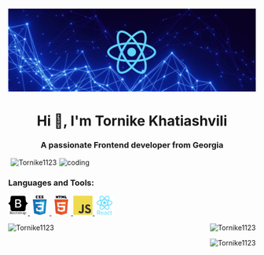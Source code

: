 
![logo](https://github.com/Tornike1123/Tornike1123/blob/main/react.png)

<h1 align="center">Hi 👋, I'm Tornike Khatiashvili</h1>
<h3 align="center">A passionate Frontend developer from Georgia</h3>

<img align="right" alt="coding" width="400" src="https://user-images.githubusercontent.com/55389276/140866485-8fb1c876-9a8f-4d6a-98dc-08c4981eaf70.gif"/>

<p align="center"> <img src="https://komarev.com/ghpvc/?username=tornike-khatiashvili&label=Profile%20views&color=0e75b6&style=flat" alt="Tornike1123" /> </p>



<h3 align="left">Languages and Tools:</h3>
<p align="left"> <a href="https://getbootstrap.com" target="_blank" rel="noreferrer"> <img src="https://raw.githubusercontent.com/devicons/devicon/master/icons/bootstrap/bootstrap-plain-wordmark.svg" alt="bootstrap" width="40" height="40"/> </a> <a href="https://www.w3schools.com/css/" target="_blank" rel="noreferrer"> <img src="https://raw.githubusercontent.com/devicons/devicon/master/icons/css3/css3-original-wordmark.svg" alt="css3" width="40" height="40"/> </a> <a href="https://www.w3.org/html/" target="_blank" rel="noreferrer"> <img src="https://raw.githubusercontent.com/devicons/devicon/master/icons/html5/html5-original-wordmark.svg" alt="html5" width="40" height="40"/> </a> <a href="https://developer.mozilla.org/en-US/docs/Web/JavaScript" target="_blank" rel="noreferrer"> <img src="https://raw.githubusercontent.com/devicons/devicon/master/icons/javascript/javascript-original.svg" alt="javascript" width="40" height="40"/> </a> <a href="https://reactjs.org/" target="_blank" rel="noreferrer"> <img src="https://raw.githubusercontent.com/devicons/devicon/master/icons/react/react-original-wordmark.svg" alt="react" width="40" height="40"/> </a> </p>



<p><img align="left" src="https://github-readme-stats.vercel.app/api/top-langs?username=Tornike1123&show_icons=true&locale=en&layout=compact" alt="Tornike1123" /></p>

<p>&nbsp;<img align="right" src="https://github-readme-stats.vercel.app/api?username=Tornike1123&show_icons=true&locale=en" alt="Tornike1123" </p>

<p><img align="right" src="https://github-readme-streak-stats.herokuapp.com/?user=Tornike1123&" alt="Tornike1123" /></p>

